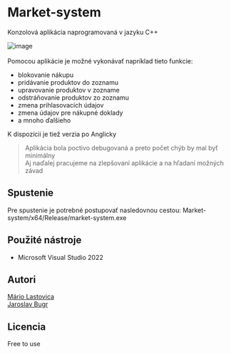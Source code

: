 # Market-system
 Konzolová aplikácia naprogramovaná v jazyku C++
 
 ![image](https://user-images.githubusercontent.com/91668245/211922498-ae91bb92-43d2-40aa-bf0a-3897e5c3f639.png)
 <br><br>
 Pomocou aplikácie je možné vykonávať napríklad tieto funkcie:
 - blokovanie nákupu
 - pridávanie produktov do zoznamu
 - upravovanie produktov v zozname
 - odstráňovanie produktov zo zoznamu
 - zmena prihlasovacích údajov
 - zmena údajov pre nákupné doklady
 - a mnoho ďalšieho 
 
 K dispozícii je tiež verzia po Anglicky
 
 > Aplikácia bola poctivo debugovaná a preto počet chýb by mal byť minimálny <br>
 > Aj naďalej pracujeme na zlepšovaní aplikácie a na hľadaní možných závad
 ## Spustenie
 Pre spustenie je potrebné postupovať nasledovnou cestou: Market-system/x64/Release/market-system.exe
 ## Použité nástroje
 - Microsoft Visual Studio 2022
 ## Autori
 [Mário Lastovica](https://github.com/mario5445)<br>
 [Jaroslav Bugr](https://github.com/Jarino3009)
 ## Licencia
 Free to use
